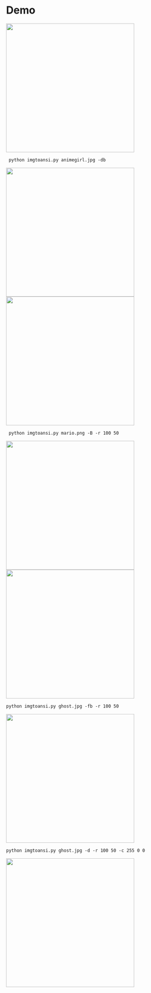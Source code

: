 # Demo

<img src="https://github.com/dax99993/imgtoANSI/blob/main/demo/animegirl.jpg" width='350' height='350'>

```
 python imgtoansi.py animegirl.jpg -db
```

<img src = "https://github.com/dax99993/imgtoANSI/blob/main/demo/animegirl_braile.png" width='350' height='350'>


<img src = "https://github.com/dax99993/imgtoANSI/blob/main/demo/mario.png" width='350' height='350'>

```
 python imgtoansi.py mario.png -B -r 100 50
```

<img src="https://github.com/dax99993/imgtoANSI/blob/main/demo/mario_ascii.jpg" width='350' height='350'>


<img src="https://github.com/dax99993/imgtoANSI/blob/main/demo/ghost.jpg" width='350' height='350'>

```
python imgtoansi.py ghost.jpg -fb -r 100 50
```

<img src="https://github.com/dax99993/imgtoANSI/blob/main/demo/ghost_ascii.jpg" width='350' height='350'>

```
python imgtoansi.py ghost.jpg -d -r 100 50 -c 255 0 0
```

<img src="https://github.com/dax99993/imgtoANSI/blob/main/demo/ghost_braile.jpg" width='350' height='350'>



